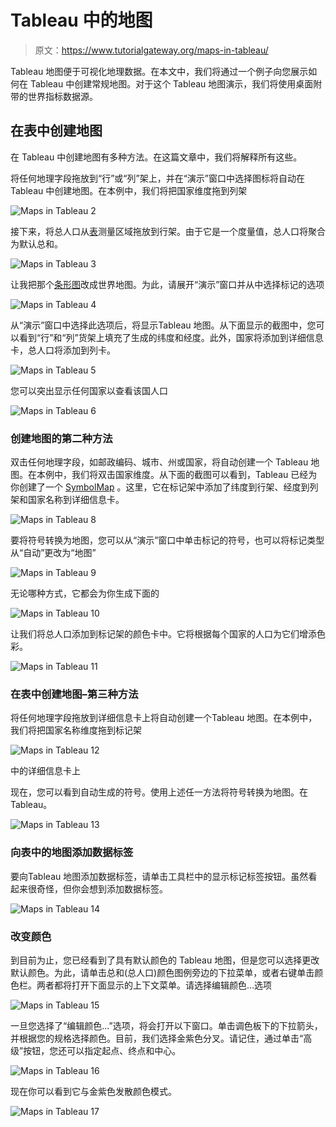 # Tableau 中的地图

> 原文：<https://www.tutorialgateway.org/maps-in-tableau/>

Tableau 地图便于可视化地理数据。在本文中，我们将通过一个例子向您展示如何在 Tableau 中创建常规地图。对于这个 Tableau 地图演示，我们将使用桌面附带的世界指标数据源。

## 在表中创建地图

在 Tableau 中创建地图有多种方法。在这篇文章中，我们将解释所有这些。

将任何地理字段拖放到“行”或“列”架上，并在“演示”窗口中选择图标将自动在 Tableau 中创建地图。在本例中，我们将把国家维度拖到列架

![Maps in Tableau 2](img/4127166e48942a05f2bf98883677ab28.png)

接下来，将总人口从[表](https://www.tutorialgateway.org/tableau/)测量区域拖放到行架。由于它是一个度量值，总人口将聚合为默认总和。

![Maps in Tableau 3](img/7b5a287bbfc8b413fef4c22409922fd9.png)

让我把那个[条形图](https://www.tutorialgateway.org/bar-chart-in-tableau/)改成世界地图。为此，请展开“演示”窗口并从中选择标记的选项

![Maps in Tableau 4](img/5f2918fcfe2e4db61f489ed8a42a6a3e.png)

从“演示”窗口中选择此选项后，将显示Tableau 地图。从下面显示的截图中，您可以看到“行”和“列”货架上填充了生成的纬度和经度。此外，国家将添加到详细信息卡，总人口将添加到列卡。

![Maps in Tableau 5](img/500902b5cc798f7dd6f195ed41f8e081.png)

您可以突出显示任何国家以查看该国人口

![Maps in Tableau 6](img/10205466d23025de3dc94f9058182bae.png)

### 创建地图的第二种方法

双击任何地理字段，如邮政编码、城市、州或国家，将自动创建一个 Tableau 地图。在本例中，我们将双击国家维度。从下面的截图可以看到，Tableau 已经为你创建了一个 [SymbolMap](https://www.tutorialgateway.org/how-to-create-a-map-in-tableau/) 。这里，它在标记架中添加了纬度到行架、经度到列架和国家名称到详细信息卡。

![Maps in Tableau 8](img/8d157edc5e10c3ef6859ba58434ae7a5.png)

要将符号转换为地图，您可以从“演示”窗口中单击标记的符号，也可以将标记类型从“自动”更改为“地图”

![Maps in Tableau 9](img/efe766bc77f88891c78bad305d3c8a02.png)

无论哪种方式，它都会为你生成下面的

![Maps in Tableau 10](img/e1a57f4142c45073958a31702afe3918.png)

让我们将总人口添加到标记架的颜色卡中。它将根据每个国家的人口为它们增添色彩。

![Maps in Tableau 11](img/d95488fded60aad5ecb5239684624aa6.png)

### 在表中创建地图–第三种方法

将任何地理字段拖放到详细信息卡上将自动创建一个Tableau 地图。在本例中，我们将把国家名称维度拖到标记架

![Maps in Tableau 12](img/cd8b3625f367be7957803576c01e3a55.png)

中的详细信息卡上

现在，您可以看到自动生成的符号。使用上述任一方法将符号转换为地图。在 Tableau。

![Maps in Tableau 13](img/5cd2b37eb312361472d00017959f5cdc.png)

### 向表中的地图添加数据标签

要向Tableau 地图添加数据标签，请单击工具栏中的显示标记标签按钮。虽然看起来很奇怪，但你会想到添加数据标签。

![Maps in Tableau 14](img/7ac6d448675753d4a23ccf34ddb97204.png)

### 改变颜色

到目前为止，您已经看到了具有默认颜色的 Tableau 地图，但是您可以选择更改默认颜色。为此，请单击总和(总人口)颜色图例旁边的下拉菜单，或者右键单击颜色栏。两者都将打开下面显示的上下文菜单。请选择编辑颜色…选项

![Maps in Tableau 15](img/5d924bc501a4ff409fd54264dc6f35e5.png)

一旦您选择了“编辑颜色...”选项，将会打开以下窗口。单击调色板下的下拉箭头，并根据您的规格选择颜色。目前，我们选择金紫色分叉。请记住，通过单击“高级”按钮，您还可以指定起点、终点和中心。

![Maps in Tableau 16](img/cd066cb97c51c80e5580535649e11a4f.png)

现在你可以看到它与金紫色发散颜色模式。

![Maps in Tableau 17](img/ad668f137c6127ed0493e2a257678d51.png)